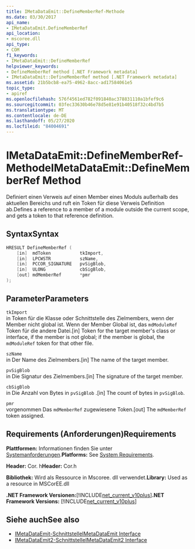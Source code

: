```yaml
---
title: IMetaDataEmit::DefineMemberRef-Methode
ms.date: 03/30/2017
api_name:
- IMetaDataEmit.DefineMemberRef
api_location:
- mscoree.dll
api_type:
- COM
f1_keywords:
- IMetaDataEmit::DefineMemberRef
helpviewer_keywords:
- DefineMemberRef method [.NET Framework metadata]
- IMetaDataEmit::DefineMemberRef method [.NET Framework metadata]
ms.assetid: 21b5bcb8-ea75-4962-8acc-ad17584061e5
topic_type:
- apiref
ms.openlocfilehash: 576f4561ed782f091840ac378831110a1bfef9c6
ms.sourcegitcommit: 03fec33630b46e78d5e81e91b40518f32c4bd7b5
ms.translationtype: MT
ms.contentlocale: de-DE
ms.lasthandoff: 05/27/2020
ms.locfileid: "84004691"
---
```

# <a name="imetadataemitdefinememberref-method"></a><span data-ttu-id="63577-102">IMetaDataEmit::DefineMemberRef-Methode</span><span class="sxs-lookup"><span data-stu-id="63577-102">IMetaDataEmit::DefineMemberRef Method</span></span>
<span data-ttu-id="63577-103">Definiert einen Verweis auf einen Member eines Moduls außerhalb des aktuellen Bereichs und ruft ein Token für diese Verweis Definition ab.</span><span class="sxs-lookup"><span data-stu-id="63577-103">Defines a reference to a member of a module outside the current scope, and gets a token to that reference definition.</span></span>  
  
## <a name="syntax"></a><span data-ttu-id="63577-104">Syntax</span><span class="sxs-lookup"><span data-stu-id="63577-104">Syntax</span></span>  
  
```cpp  
HRESULT DefineMemberRef (
    [in]  mdToken           tkImport,
    [in]  LPCWSTR           szName,
    [in]  PCCOR_SIGNATURE   pvSigBlob,
    [in]  ULONG             cbSigBlob,
    [out] mdMemberRef       *pmr
);  
```  
  
## <a name="parameters"></a><span data-ttu-id="63577-105">Parameter</span><span class="sxs-lookup"><span data-stu-id="63577-105">Parameters</span></span>  
 `tkImport`  
 <span data-ttu-id="63577-106">in Token für die Klasse oder Schnittstelle des Zielmembers, wenn der Member nicht global ist. Wenn der Member Global ist, das `mdModuleRef` Token für die andere Datei.</span><span class="sxs-lookup"><span data-stu-id="63577-106">[in] Token for the target member's class or interface, if the member is not global; if the member is global, the `mdModuleRef` token for that other file.</span></span>  
  
 `szName`  
 <span data-ttu-id="63577-107">in Der Name des Zielmembers.</span><span class="sxs-lookup"><span data-stu-id="63577-107">[in] The name of the target member.</span></span>  
  
 `pvSigBlob`  
 <span data-ttu-id="63577-108">in Die Signatur des Zielmembers.</span><span class="sxs-lookup"><span data-stu-id="63577-108">[in] The signature of the target member.</span></span>  
  
 `cbSigBlob`  
 <span data-ttu-id="63577-109">in Die Anzahl von Bytes in `pvSigBlob` .</span><span class="sxs-lookup"><span data-stu-id="63577-109">[in] The count of bytes in `pvSigBlob`.</span></span>  
  
 `pmr`  
 <span data-ttu-id="63577-110">vorgenommen Das `mdMemberRef` zugewiesene Token.</span><span class="sxs-lookup"><span data-stu-id="63577-110">[out] The `mdMemberRef` token assigned.</span></span>  
  
## <a name="requirements"></a><span data-ttu-id="63577-111">Requirements (Anforderungen)</span><span class="sxs-lookup"><span data-stu-id="63577-111">Requirements</span></span>  
 <span data-ttu-id="63577-112">**Plattformen:** Informationen finden Sie unter [Systemanforderungen](../../get-started/system-requirements.md).</span><span class="sxs-lookup"><span data-stu-id="63577-112">**Platforms:** See [System Requirements](../../get-started/system-requirements.md).</span></span>  
  
 <span data-ttu-id="63577-113">**Header:** Cor. h</span><span class="sxs-lookup"><span data-stu-id="63577-113">**Header:** Cor.h</span></span>  
  
 <span data-ttu-id="63577-114">**Bibliothek:** Wird als Ressource in Mscoree. dll verwendet.</span><span class="sxs-lookup"><span data-stu-id="63577-114">**Library:** Used as a resource in MSCorEE.dll</span></span>  
  
 <span data-ttu-id="63577-115">**.NET Framework Versionen:**[!INCLUDE[net_current_v10plus](../../../../includes/net-current-v10plus-md.md)]</span><span class="sxs-lookup"><span data-stu-id="63577-115">**.NET Framework Versions:** [!INCLUDE[net_current_v10plus](../../../../includes/net-current-v10plus-md.md)]</span></span>  
  
## <a name="see-also"></a><span data-ttu-id="63577-116">Siehe auch</span><span class="sxs-lookup"><span data-stu-id="63577-116">See also</span></span>

- [<span data-ttu-id="63577-117">IMetaDataEmit-Schnittstelle</span><span class="sxs-lookup"><span data-stu-id="63577-117">IMetaDataEmit Interface</span></span>](imetadataemit-interface.md)
- [<span data-ttu-id="63577-118">IMetaDataEmit2-Schnittstelle</span><span class="sxs-lookup"><span data-stu-id="63577-118">IMetaDataEmit2 Interface</span></span>](imetadataemit2-interface.md)
